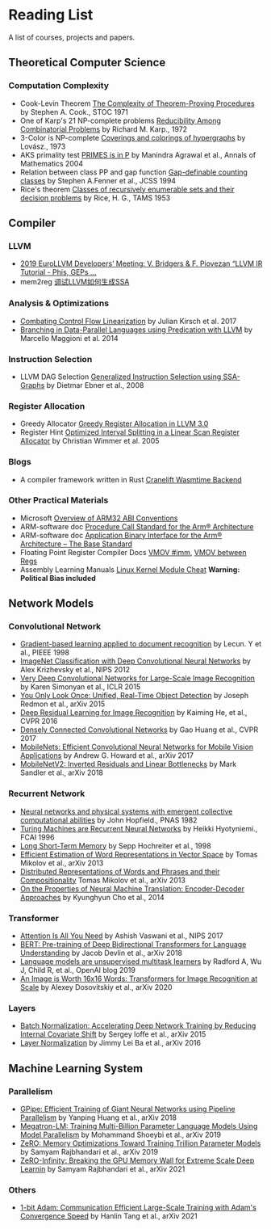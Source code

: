 # Reading List

A list of courses, projects and papers.

## Theoretical Computer Science

### Computation Complexity

- Cook-Levin Theorem [The Complexity of Theorem-Proving Procedures](https://www.inf.unibz.it/~calvanese/teaching/11-12-tc/material/cook-1971-NP-completeness-of-SAT.pdf) by Stephen A. Cook., STOC 1971
- One of Karp's 21 NP-complete problems [Reducibility Among Combinatorial Problems](https://cgi.di.uoa.gr/~sgk/teaching/grad/handouts/karp.pdf) by Richard M. Karp., 1972
- 3-Color is NP-complete [Coverings and colorings of hypergraphs](https://web.cs.elte.hu/~lovasz/scans/covercolor.pdf) by Lovász., 1973
- AKS primality test [PRIMES is in P](https://www.microsoft.com/en-us/research/wp-content/uploads/2016/02/primality_journal.pdf) by Manindra Agrawal et al., Annals of Mathematics 2004
- Relation between class PP and gap function [Gap-definable counting classes](https://www.sciencedirect.com/science/article/pii/S0022000005800248) by Stephen A.Fenner et al., JCSS 1994
- Rice's theorem [Classes of recursively enumerable sets and their decision problems](https://www.ams.org/journals/tran/1953-074-02/S0002-9947-1953-0053041-6/home.html) by Rice, H. G., TAMS 1953

## Compiler

### LLVM

- [2019 EuroLLVM Developers’ Meeting: V. Bridgers & F. Piovezan “LLVM IR Tutorial - Phis, GEPs ...](https://www.youtube.com/watch?v=m8G_S5LwlTo&t=249s)
- mem2reg [调试LLVM如何生成SSA](https://blog.csdn.net/dashuniuniu/article/details/103389157#alloca_593)

### Analysis & Optimizations

- [Combating Control Flow Linearization](https://hal.inria.fr/hal-01649008/document) by Julian Kirsch et al. 2017
- [Branching in Data-Parallel Languages using Predication with LLVM](https://llvm.org/devmtg/2014-04/PDFs/Talks/pred_presentation.pdf) by Marcello Maggioni et al. 2014

### Instruction Selection

- LLVM DAG Selection [Generalized Instruction Selection using SSA-Graphs](https://llvm.org/pubs/2008-06-LCTES-ISelUsingSSAGraphs.pdf) by Dietmar Ebner et al., 2008

### Register Allocation

- Greedy Allocator [Greedy Register Allocation in LLVM 3.0](https://blog.llvm.org/2011/09/greedy-register-allocation-in-llvm-30.html)
- Register Hint [Optimized Interval Splitting
in a Linear Scan Register Allocator](https://www.usenix.org/legacy/events/vee05/full_papers/p132-wimmer.pdf) by Christian Wimmer et al. 2005

### Blogs

- A compiler framework written in Rust [Cranelift Wasmtime Backend](https://cfallin.org/blog/)

### Other Practical Materials

- Microsoft [Overview of ARM32 ABI Conventions](https://docs.microsoft.com/en-us/cpp/build/overview-of-arm-abi-conventions?view=msvc-170)
- ARM-software doc [Procedure Call Standard for the Arm® Architecture](https://github.com/ARM-software/abi-aa/blob/60a8eb8c55e999d74dac5e368fc9d7e36e38dda4/aapcs32/aapcs32.rst)
- ARM-software doc [Application Binary Interface for the Arm® Architecture – The Base Standard](https://github.com/ARM-software/abi-aa/blob/60a8eb8c55e999d74dac5e368fc9d7e36e38dda4/bsabi32/bsabi32.rst)
- Floating Point Register Compiler Docs [VMOV #imm](https://developer.arm.com/documentation/ka001136/latest), [VMOV between Regs](https://developer.arm.com/documentation/dui0473/m/vfp-instructions/vmov--between-one-arm-register-and-single-precision-vfp-)
- Assembly Learning Manuals [Linux Kernel Module Cheat](https://cirosantilli.com/linux-kernel-module-cheat/)  **Warning: Political Bias included**

## Network Models

### Convolutional Network

- [Gradient-based learning applied to document recognition](http://yann.lecun.com/exdb/publis/pdf/lecun-01a.pdf) by Lecun. Y et al., PIEEE 1998
- [ImageNet Classification with Deep Convolutional Neural Networks](https://proceedings.neurips.cc/paper/2012/hash/c399862d3b9d6b76c8436e924a68c45b-Abstract.html) by Alex Krizhevsky et al., NIPS 2012
- [Very Deep Convolutional Networks for Large-Scale Image Recognition](https://arxiv.org/abs/1409.1556) by Karen Simonyan et al., ICLR 2015
- [You Only Look Once: Unified, Real-Time Object Detection](https://arxiv.org/abs/1506.02640) by Joseph Redmon et al., arXiv 2015 
- [Deep Residual Learning for Image Recognition](https://www.computer.org/csdl/proceedings-article/cvpr/2016/8851a770/12OmNxvwoXv) by Kaiming He, et al., CVPR 2016
- [Densely Connected Convolutional Networks](https://arxiv.org/abs/1608.06993) by Gao Huang et al., CVPR 2017
- [MobileNets: Efficient Convolutional Neural Networks for Mobile Vision Applications](https://arxiv.org/abs/1704.04861) by Andrew G. Howard et al., arXiv 2017
- [MobileNetV2: Inverted Residuals and Linear Bottlenecks](https://arxiv.org/abs/1801.04381) by Mark Sandler et al., arXiv 2018

### Recurrent Network

- [Neural networks and physical systems with emergent collective computational abilities](https://www.ncbi.nlm.nih.gov/pmc/articles/PMC346238/) by John Hopfield.,  PNAS 1982
- [Turing Machines are Recurrent Neural Networks](http://citeseerx.ist.psu.edu/viewdoc/summary?doi=10.1.1.49.5161) by Heikki Hyotyniemi., FCAI 1996
- [Long Short-Term Memory](https://www.researchgate.net/publication/13853244_Long_Short-term_Memory) by Sepp Hochreiter et al., 1998
- [Efficient Estimation of Word Representations in Vector Space](https://arxiv.org/abs/1301.3781) by Tomas Mikolov et al., arXiv 2013
- [Distributed Representations of Words and Phrases and their Compositionality](https://arxiv.org/abs/1310.4546) Tomas Mikolov et al., arXiv 2013
- [On the Properties of Neural Machine Translation: Encoder-Decoder Approaches](https://arxiv.org/abs/1409.1259) by Kyunghyun Cho et al., 2014

### Transformer

- [Attention Is All You Need](https://proceedings.neurips.cc/paper/2017/file/3f5ee243547dee91fbd053c1c4a845aa-Paper.pdf) by Ashish Vaswani et al., NIPS 2017
- [BERT: Pre-training of Deep Bidirectional Transformers for Language Understanding](https://arxiv.org/abs/1810.04805) by Jacob Devlin et al., arXiv 2018
- [Language models are unsupervised multitask learners](https://d4mucfpksywv.cloudfront.net/better-language-models/language-models.pdf) by Radford A, Wu J, Child R, et al., OpenAI blog 2019
- [An Image is Worth 16x16 Words: Transformers for Image Recognition at Scale](https://arxiv.org/abs/2010.11929) by Alexey Dosovitskiy et al., arXiv 2020

### Layers

- [Batch Normalization: Accelerating Deep Network Training by Reducing Internal Covariate Shift](https://arxiv.org/abs/1502.03167) by Sergey loffe et al., arXiv 2015
- [Layer Normalization](https://arxiv.org/abs/1607.06450) by Jimmy Lei Ba et al., arXiv 2016

## Machine Learning System

### Parallelism

- [GPipe: Efficient Training of Giant Neural Networks using Pipeline Parallelism](https://arxiv.org/abs/1811.06965) by Yanping Huang et al., arXiv 2018
- [Megatron-LM: Training Multi-Billion Parameter Language Models Using Model Parallelism](https://arxiv.org/abs/1909.08053) by Mohammand Shoeybi et al., arXiv 2019
- [ZeRO: Memory Optimizations Toward Training Trillion Parameter Models](https://arxiv.org/abs/1910.02054) by Samyam Rajbhandari et al., arXiv 2019
- [ZeRO-Infinity: Breaking the GPU Memory Wall for Extreme Scale Deep Learnin](https://arxiv.org/abs/2104.07857) by Samyam Rajbhandari et al., arXiv 2021

### Others

- [1-bit Adam: Communication Efficient Large-Scale Training with Adam's Convergence Speed](https://arxiv.org/abs/2102.02888) by Hanlin Tang et al., arXiv 2021
